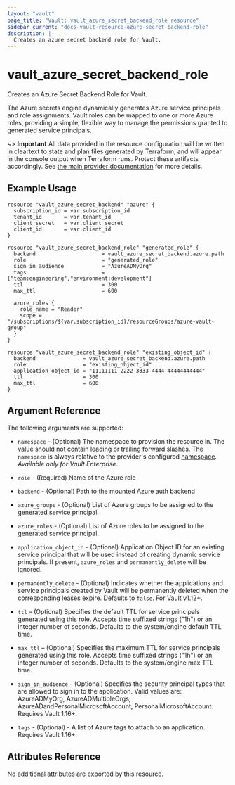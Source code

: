 ```yaml
---
layout: "vault"
page_title: "Vault: vault_azure_secret_backend_role resource"
sidebar_current: "docs-vault-resource-azure-secret-backend-role"
description: |-
  Creates an azure secret backend role for Vault.
---
```


# vault\_azure\_secret\_backend\_role

Creates an Azure Secret Backend Role for Vault.

The Azure secrets engine dynamically generates Azure service principals and role assignments. Vault roles can be mapped to one or more Azure roles, providing a simple, flexible way to manage the permissions granted to generated service principals.

~> **Important** All data provided in the resource configuration will be
written in cleartext to state and plan files generated by Terraform, and
will appear in the console output when Terraform runs. Protect these
artifacts accordingly. See
[the main provider documentation](../index.html)
for more details.

## Example Usage

```hcl
resource "vault_azure_secret_backend" "azure" {
  subscription_id = var.subscription_id
  tenant_id       = var.tenant_id
  client_secret   = var.client_secret
  client_id       = var.client_id
}

resource "vault_azure_secret_backend_role" "generated_role" {
  backend                     = vault_azure_secret_backend.azure.path
  role                        = "generated_role"
  sign_in_audience            = "AzureADMyOrg"
  tags                        = ["team:engineering","environment:development"]
  ttl                         = 300
  max_ttl                     = 600

  azure_roles {
    role_name = "Reader"
    scope =  "/subscriptions/${var.subscription_id}/resourceGroups/azure-vault-group"
  }
}

resource "vault_azure_secret_backend_role" "existing_object_id" {
  backend               = vault_azure_secret_backend.azure.path
  role                  = "existing_object_id"
  application_object_id = "11111111-2222-3333-4444-44444444444"
  ttl                   = 300
  max_ttl               = 600
}
```

## Argument Reference

The following arguments are supported:

* `namespace` - (Optional) The namespace to provision the resource in.
  The value should not contain leading or trailing forward slashes.
  The `namespace` is always relative to the provider's configured [namespace](/docs/providers/vault/index.html#namespace).
  *Available only for Vault Enterprise*.

* `role` - (Required) Name of the Azure role
* `backend` - (Optional) Path to the mounted Azure auth backend
* `azure_groups` - (Optional) List of Azure groups to be assigned to the generated service principal.
* `azure_roles` - (Optional) List of Azure roles to be assigned to the generated service principal.
* `application_object_id` - (Optional) Application Object ID for an existing service principal that will
  be used instead of creating dynamic service principals. If present, `azure_roles` and `permanently_delete` will be ignored.
* `permanently_delete` - (Optional) Indicates whether the applications and service principals created by Vault will be permanently
  deleted when the corresponding leases expire. Defaults to `false`. For Vault v1.12+.
* `ttl` – (Optional) Specifies the default TTL for service principals generated using this role.
  Accepts time suffixed strings ("1h") or an integer number of seconds. Defaults to the system/engine default TTL time.
* `max_ttl` – (Optional) Specifies the maximum TTL for service principals generated using this role. Accepts time
  suffixed strings ("1h") or an integer number of seconds. Defaults to the system/engine max TTL time.
* `sign_in_audience` - (Optional) Specifies the security principal types that are allowed to sign in to the application.
  Valid values are: AzureADMyOrg, AzureADMultipleOrgs, AzureADandPersonalMicrosoftAccount, PersonalMicrosoftAccount. Requires Vault 1.16+.
* `tags` - (Optional) - A list of Azure tags to attach to an application. Requires Vault 1.16+.

## Attributes Reference

No additional attributes are exported by this resource.
